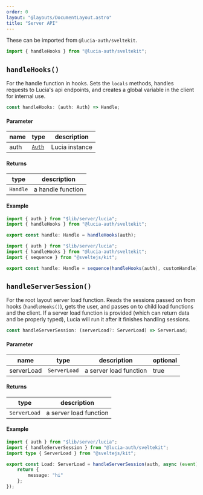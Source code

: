 ```yaml
---
order: 0
layout: "@layouts/DocumentLayout.astro"
title: "Server API"
---
```


These can be imported from `@lucia-auth/sveltekit`.

```ts
import { handleHooks } from "@lucia-auth/sveltekit";
```

## `handleHooks()`

For the handle function in hooks. Sets the `locals` methods, handles requests to Lucia's api endpoints, and creates a global variable in the client for internal use.

```ts
const handleHooks: (auth: Auth) => Handle;
```

#### Parameter

| name | type                                        | description    |
| ---- | ------------------------------------------- | -------------- |
| auth | [`Auth`](/reference/types/lucia-types#auth) | Lucia instance |

#### Returns

| type     | description       |
| -------- | ----------------- |
| `Handle` | a handle function |

#### Example

```ts
import { auth } from "$lib/server/lucia";
import { handleHooks } from "@lucia-auth/sveltekit";

export const handle: Handle = handleHooks(auth);
```

```ts
import { auth } from "$lib/server/lucia";
import { handleHooks } from "@lucia-auth/sveltekit";
import { sequence } from "@sveltejs/kit";

export const handle: Handle = sequence(handleHooks(auth), customHandle);
```

## `handleServerSession()`

For the root layout server load function. Reads the sessions passed on from hooks (`handleHooks()`), gets the user, and passes on to child load functions and the client. If a server load function is provided (which can return data and be properly typed), Lucia will run it after it finishes handling sessions.

```ts
const handleServerSession: (serverLoad?: ServerLoad) => ServerLoad;
```

#### Parameter

| name       | type         | description            | optional |
| ---------- | ------------ | ---------------------- | -------- |
| serverLoad | `ServerLoad` | a server load function | true     |

#### Returns

| type         | description            |
| ------------ | ---------------------- |
| `ServerLoad` | a server load function |

#### Example

```ts
import { auth } from "$lib/server/lucia";
import { handleServerSession } from "@lucia-auth/sveltekit";
import type { ServerLoad } from "@sveltejs/kit";

export const Load: ServerLoad = handleServerSession(auth, async (event) => {
	return {
		message: "hi"
	};
});
```
